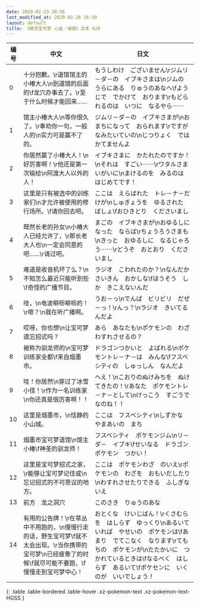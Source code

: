 ```yaml
---
date: 2020-02-23 20:56
last_modified_at: 2020-02-28 16:39
layout: default
title: 《精灵宝可梦 心金／魂银》文本 620
---
```

| 编号 | 中文 | 日文 |
| ---- | ---- | ---- |
| 0 | 十分抱歉。\r道馆馆主的小椿大人\n到道馆的后面的\f龙穴办事去了。\r至于什么时候才能回来…… | もうしわけ　ございません\rジムリ－ダ－の　イブキさまは\nジムの　うらにある　りゅうのあなへ\fようじで　でかけて　おります\rもどられるのは　いつに　なるやら⋯⋯ |
| 1 | 馆主小椿大人\n等你很久了。\r奉劝你一句，一般人的\n实力可是赢不了的。 | ジムリ－ダ－の　イブキさまが\nおまちになって　おられます\rですが　なみたいていの\nじつりょく　では　かてませんよ |
| 2 | 你居然赢了小椿大人！\n好厉害啊！\r他还是第一次输给\n阿渡大人以外的人！ | イブキさまに　かたれたのですか！\nそれは　すごい⋯⋯\rワタルさま　いがいに\nまけるのを　みるのは　はじめてです！ |
| 3 | 这里是只有被选中的训练家们\n才允许被使用的修行场所。\f请你回去吧。 | ここは　えらばれた　トレ－ナ－だけが\nしゅぎょうを　ゆるされた　ばしょ\fおひきとり　くださいまし |
| 4 | 既然长老的孙女\n小椿大人已经允许了，\r那长老大人也\n一定会同意的吧……\r请过吧。 | まごの　イブキさまが\nおゆるしに　なった　ならば\rちょうろうさまも\nきっと　おゆるしに　なるじゃろう⋯⋯\rどうぞ　おとおり　くださいまし |
| 5 | 难道是收音机坏了么？\n不知怎么最近只能听到些\f奇怪的广播节目。 | ラジオ　こわれたのか？\nなんだか　さいきん　おかしな\fほうそう　しか　きこえないんだ |
| 6 | 哇，\n电波噼呖噼呖的！\r嗯？\n我在听广播啊。 | うお－っ\nでんぱ　ビリビリ　だぜ－っ！\rんっ？\nラジオ　きいてるんだよ |
| 7 | 哎呀，你也想\n让宝可梦遗忘招式吗？ | あら　あなたも\nポケモンの　わざ　わすれさせるの？ |
| 8 | 被称为驯龙师的\n宝可梦训练家全都\f来自烟墨市。 | ドラゴンつかいと　よばれる\nポケモントレ－ナ－は　みんな\fフスベシティの　しゅっしん　なんだよ |
| 9 | 哇！你居然\n穿过了冰雪小径！\r作为一名训练家\n你还真是很厉害啊！！ | へえ！\nこおりのぬけみちを　ぬけてきたの！\rあなた　ポケモントレ－ナ－として\nけっこう　すごうで　なのね！！ |
| 10 | 这里是烟墨市，\n恬静的小山城。 | ここは　フスベシティ\nしずかな　やまあいの　まち |
| 11 | 烟墨市宝可梦道馆\n馆主　小椿\f神圣的驯龙师！ | フスベシティ　ポケモンジム\nリ－ダ－　イブキ\fせいなる　ドラゴンポケモン　つかい！ |
| 12 | 这里是宝可梦招式之家，\r能够让宝可梦记住或\n忘记招式的不可思议的地方。 | ここは　ポケモンわざ　のいえ\rポケモンの　わざを　おもいだしたり\nわすれさせたりできる　ふしぎないえ |
| 13 | 前方　龙之洞穴 | このさき　りゅうのあな |
| 14 | 有用的公告牌！\r在草丛中不用跑的，\n慢慢行走的话，野生宝可梦\f就不太会出现。\r当你携带的宝可梦\n已经疲惫了的时候\f就尽可能不要跑，\f慢慢走到宝可梦中心！ | おとくな　けいじばん！\rくさむらを　はしらず　ゆっくり\nあるいていれば　やせいの　ポケモンは\fあまり　でてこなく　なります\rてもちの　ポケモンが\nたたかいに　つかれているときは\fなるべく　はしらず　あるいて\fポケセンに　いくのが　いいでしょう！ |
{: .table .table-bordered .table-hover .xz-pokemon-text .xz-pokemon-text-HGSS }